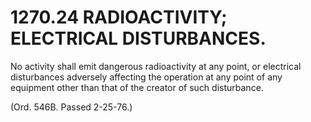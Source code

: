 1270.24 RADIOACTIVITY; ELECTRICAL DISTURBANCES.
===============================================

No activity shall emit dangerous radioactivity at any point, or
electrical disturbances adversely affecting the operation at any point
of any equipment other than that of the creator of such disturbance.

(Ord. 546B. Passed 2-25-76.)
